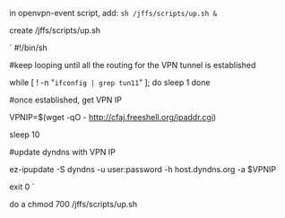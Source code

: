 in openvpn-event script, add:
`sh /jffs/scripts/up.sh &`

create /jffs/scripts/up.sh 

`
#!/bin/sh

#keep looping until all the routing for the VPN tunnel is established

while [ ! -n  "`ifconfig | grep tun11`" ]; do
    sleep 1
done


#once established, get VPN IP

VPNIP=$(wget -qO - http://cfaj.freeshell.org/ipaddr.cgi)

sleep 10


#update dyndns with VPN IP

ez-ipupdate -S dyndns -u user:password -h host.dyndns.org -a $VPNIP 

exit 0
`

do a chmod 700 /jffs/scripts/up.sh
